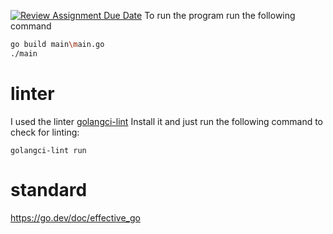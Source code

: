 [![Review Assignment Due Date](https://classroom.github.com/assets/deadline-readme-button-24ddc0f5d75046c5622901739e7c5dd533143b0c8e959d652212380cedb1ea36.svg)](https://classroom.github.com/a/PHq8Kfj_)
To run the program run the following command
```sh
go build main\main.go
./main
```

# linter
I used the linter [golangci-lint](https://golangci-lint.run/usage/install/)
Install it and just run the following command to check for linting:
```shell
golangci-lint run
```

# standard
https://go.dev/doc/effective_go